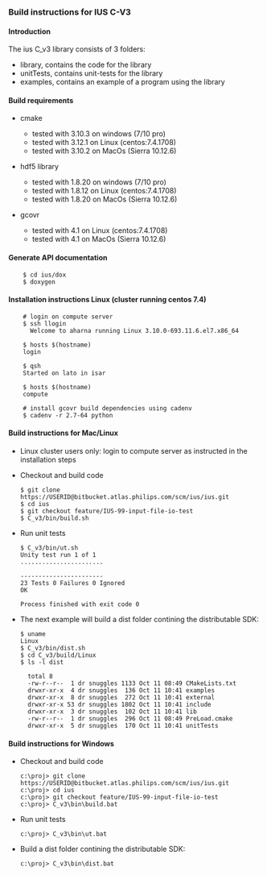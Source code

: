 ### Build instructions for IUS C-V3

#### Introduction

The ius C_v3 library consists of 3 folders:
- library, contains the code for the library 
- unitTests, contains unit-tests for the library
- examples, contains an example of a program using the library

#### Build requirements
- cmake
  - tested with 3.10.3 on windows (7/10 pro)
  - tested with 3.12.1 on Linux (centos:7.4.1708)
  - tested with 3.10.2 on MacOs (Sierra 10.12.6)
  
- hdf5 library
  - tested with 1.8.20 on windows (7/10 pro)
  - tested with 1.8.12 on Linux (centos:7.4.1708)
  - tested with 1.8.20 on MacOs (Sierra 10.12.6)

- gcovr
  - tested with 4.1 on Linux (centos:7.4.1708)
  - tested with 4.1 on MacOs (Sierra 10.12.6)

#### Generate API documentation
```
    $ cd ius/dox
    $ doxygen
```

#### Installation instructions Linux (cluster running centos 7.4)
```
    # login on compute server
    $ ssh llogin
      Welcome to aharna running Linux 3.10.0-693.11.6.el7.x86_64 

    $ hosts $(hostname)
    login

    $ qsh
    Started on lato in isar

    $ hosts $(hostname)
    compute
    
    # install gcovr build dependencies using cadenv
    $ cadenv -r 2.7-64 python
```

#### Build instructions for Mac/Linux

- Linux cluster users only: login to compute server as instructed in the
installation steps

- Checkout and build code

    ```
    $ git clone https://USERID@bitbucket.atlas.philips.com/scm/ius/ius.git
    $ cd ius
    $ git checkout feature/IUS-99-input-file-io-test
    $ C_v3/bin/build.sh
    ```
- Run unit tests

    ```
    $ C_v3/bin/ut.sh
    Unity test run 1 of 1
    .......................
    
    -----------------------
    23 Tests 0 Failures 0 Ignored 
    OK
    
    Process finished with exit code 0
    ```

- The next example will build a dist folder contining 
the distributable SDK:
    ```
    $ uname
    Linux
    $ C_v3/bin/dist.sh
    $ cd C_v3/build/Linux
    $ ls -l dist
    
      total 8
      -rw-r--r--  1 dr snuggles 1133 Oct 11 08:49 CMakeLists.txt
      drwxr-xr-x  4 dr snuggles  136 Oct 11 10:41 examples
      drwxr-xr-x  8 dr snuggles  272 Oct 11 10:41 external
      drwxr-xr-x 53 dr snuggles 1802 Oct 11 10:41 include
      drwxr-xr-x  3 dr snuggles  102 Oct 11 10:41 lib
      -rw-r--r--  1 dr snuggles  296 Oct 11 08:49 PreLoad.cmake
      drwxr-xr-x  5 dr snuggles  170 Oct 11 10:41 unitTests

    ```


#### Build instructions for Windows

- Checkout and build code

    ```
    c:\proj> git clone https://USERID@bitbucket.atlas.philips.com/scm/ius/ius.git
    c:\proj> cd ius
    c:\proj> git checkout feature/IUS-99-input-file-io-test
    c:\proj> C_v3\bin\build.bat
    ```
- Run unit tests

    ```
    c:\proj> C_v3\bin\ut.bat
    ```
- Build a dist folder contining the distributable SDK:

    ```
    c:\proj> C_v3\bin\dist.bat
    ```
